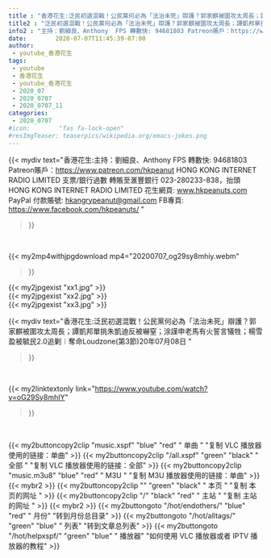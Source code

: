 ```yaml
---
title : "香港花生:泛民初選混戰！公民黨何必為「法治未死」辯護？郭家麒被圍攻太周長；譚凱邦單挑朱凱迪反被嚇窒；涂謹申老馬有火誓言犠牲；楊雪盈被毓民2.0追剿︱奪命Loudzone(第3節)20年07月08日 "
title2 : "泛民初選混戰！公民黨何必為「法治未死」辯護？郭家麒被圍攻太周長；譚凱邦單挑朱凱迪反被嚇窒；涂謹申老馬有火誓言犠牲；楊雪盈被毓民2.0追剿︱奪命Loudzone(第3節)20年07月08日 "
info2 : "主持：劉細良、Anthony  FPS 轉數快: 94681803 Patreon賬戶：https://www.patreon.com/hkpeanut HONG KONG INTERNET RADIO LIMITED 支票/銀行過數 轉賬至滙豐銀行 023-280233-838，抬頭 HONG KONG INTERNET RADIO LIMITED  花生網頁: www.hkpeanuts.com PayPal 付款賬號: hkangrypeanut@gmail.com FB專頁: https://www.facebook.com/hkpeanuts/ "
date:        2020-07-07T11:45:39-07:00
author:
 - youtube_香港花生
tags:
 - youtube
 - 香港花生
 - youtube_香港花生
 - 2020_07
 - 2020_0707
 - 2020_0707_11
categories:
 - 2020_0707
#icon:        "fas fa-lock-open"
#resImgTeaser: teaserpics/wikipedia.org/emacs-jokes.png
---
```


{{< mydiv text="香港花生:主持：劉細良、Anthony  FPS 轉數快: 94681803 Patreon賬戶：https://www.patreon.com/hkpeanut HONG KONG INTERNET RADIO LIMITED 支票/銀行過數 轉賬至滙豐銀行 023-280233-838，抬頭 HONG KONG INTERNET RADIO LIMITED  花生網頁: www.hkpeanuts.com PayPal 付款賬號: hkangrypeanut@gmail.com FB專頁: https://www.facebook.com/hkpeanuts/ "
>}}
<br>


{{< my2mp4withjpgdownload mp4="20200707_og29sy8mhiy.webm"
>}}

{{< my2jpgexist "xx1.jpg" >}}<br>
{{< my2jpgexist "xx2.jpg" >}}<br>
{{< my2jpgexist "xx3.jpg" >}}<br>



{{< mydiv text="香港花生:泛民初選混戰！公民黨何必為「法治未死」辯護？郭家麒被圍攻太周長；譚凱邦單挑朱凱迪反被嚇窒；涂謹申老馬有火誓言犠牲；楊雪盈被毓民2.0追剿︱奪命Loudzone(第3節)20年07月08日 "
>}}
<br>

{{< my2linktextonly link="https://www.youtube.com/watch?v=oG29Sy8mhIY"
>}}


<br>

{{< my2buttoncopy2clip "music.xspf"        "blue"   "red"    " 单曲 "  "复制 VLC 播放器使用的链接：单曲" >}} {{< my2buttoncopy2clip "/all.xspf"         "green"  "black"  " 全部 "  "复制 VLC 播放器使用的链接：全部" >}} {{< my2buttoncopy2clip "music.m3u8"        "blue"   "red"    " M3U  "    "复制 M3U 播放器使用的链接：单曲" >}} {{< mybr2 >}} {{< my2buttoncopy2clip ""                  "green"  "black"  " 本页 "    "复制 本页的网址 " >}} {{< my2buttoncopy2clip "/"                 "black"  "red"    " 主站 "    "复制 主站的网址 " >}} {{< mybr2 >}} {{< my2buttongoto      "/hot/endothers/"   "blue"   "red"    " 月份"   "转到月份总目录" >}} {{< my2buttongoto      "/hot/alltags/"     "green"  "blue"   " 列表"   "转到文章总列表" >}} {{< my2buttongoto      "/hot/helpxspf/"    "green"  "blue"   " 播放器" "如何使用 VLC 播放器或者 IPTV 播放器的教程" >}} 
